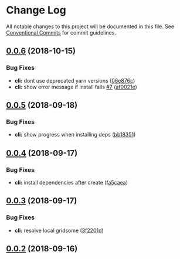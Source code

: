 # Change Log

All notable changes to this project will be documented in this file.
See [Conventional Commits](https://conventionalcommits.org) for commit guidelines.



<a name="0.0.6"></a>
## [0.0.6](https://github.com/gridsome/gridsome/compare/@gridsome/cli@0.0.5...@gridsome/cli@0.0.6) (2018-10-15)


### Bug Fixes

* **cli:** dont use deprecated yarn versions ([06e876c](https://github.com/gridsome/gridsome/commit/06e876c))
* **cli:** show error message if install fails [#7](https://github.com/gridsome/gridsome/issues/7) ([af0021e](https://github.com/gridsome/gridsome/commit/af0021e))


<a name="0.0.5"></a>
## [0.0.5](https://github.com/gridsome/gridsome/compare/@gridsome/cli@0.0.4...@gridsome/cli@0.0.5) (2018-09-18)


### Bug Fixes

* **cli:** show progress when installing deps ([bb18351](https://github.com/gridsome/gridsome/commit/bb18351))


<a name="0.0.4"></a>
## [0.0.4](https://github.com/gridsome/gridsome/compare/@gridsome/cli@0.0.3...@gridsome/cli@0.0.4) (2018-09-17)


### Bug Fixes

* **cli:** install dependencies after create ([fa5caea](https://github.com/gridsome/gridsome/commit/fa5caea))


<a name="0.0.3"></a>
## [0.0.3](https://github.com/gridsome/gridsome/compare/142896c2454016dc989a7872faffec7263fc658c...@gridsome/cli@0.0.3) (2018-09-17)


### Bug Fixes

* **cli:** resolve local gridsome ([3f2201d](https://github.com/gridsome/gridsome/commit/3f2201d))



<a name="0.0.2"></a>
## [0.0.2](https://github.com/gridsome/gridsome/compare/142896c2454016dc989a7872faffec7263fc658c...@gridsome/cli@0.0.3) (2018-09-16)
